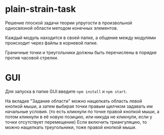 # plain-strain-task
Решение плоской задачи теории упругости в произвольной односвязной области методом конечных элементов.

Каждый модуль находится в своей папке, а общение между модулями происходит через файлы в корневой папке.

Граничные точки и треугольники должны быть перечислены в порядке против часовой стрелки.

# GUI
Для запуска в папке GUI введите `npm install` и `npm start`.

На вкладке "Задание области" можно нащелкать область левой кнопкой мыши, а затем выбирая точки правым щелчком задавать им начальные условия. (то есть кликнули по точке правой кнопкой мыши, а потом кликнули в её новую позицию, или никуда не кликнули, если у точки отсутствует перемещение) Если включить триангуляцию, то можно нащелкать треугольники, тоже правой кнопкой мыши.
